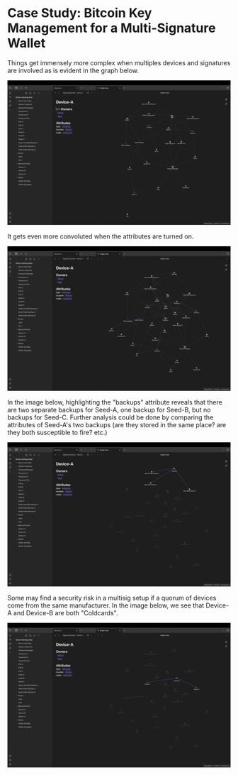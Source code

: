 # Case Study: Bitcoin Key Management for a Multi-Signature Wallet

Things get immensely more complex when multiples devices and signatures are involved as is evident in the graph below.
<p align="center">
<img src="_utilities/case-study-bitcoin-multisig-1.jpg" alt="map" title="map" />
</p>

It gets even more convoluted when the attributes are turned on.
<p align="center">
<img src="_utilities/case-study-bitcoin-multisig-2.jpg" alt="map" title="map" />
</p>

In the image below, highlighting the "backups" attribute reveals that there are two separate backups for Seed-A, one backup for Seed-B, but no backups for Seed-C. Further analysis could be done by comparing the attributes of Seed-A's two backups (are they stored in the same place? are they both susceptible to fire? etc.)
<p align="center">
<img src="_utilities/case-study-bitcoin-multisig-3.jpg" alt="map" title="map" />
</p>

Some may find a security risk in a multisig setup if a quorum of devices come from the same manufacturer. In the image below, we see that Device-A and Device-B are both "Coldcards".
<p align="center">
<img src="_utilities/case-study-bitcoin-multisig-4.jpg" alt="map" title="map" />
</p>
